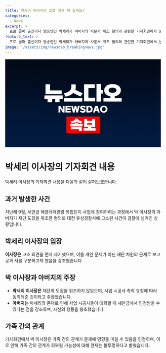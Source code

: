 ```yaml
---
title: 박세리 아버지의 입장 이제 뭐 할까요?
categories:
  - News
excerpt: >
  프로 골퍼 출신이자 방송인인 박세리가 아버지의 사문서 위조 혐의와 관련한 기자회견에서 눈물을 보였다. 박 선수는 재단이 아닌 개인적인 문제로 고소를 진행했다고 밝히며, 아버지는 도장을 위조하지 않았다고 주장했다. 이에 대해 박 선수는 아버지의 채무 문제로 가족 간 관계가 어려워졌고, 현재 상황에서 부녀 관계 회복 가능성은 낮을 것으로 언급했다. 현재는 아버지와 연락을 하지 않고 있는 상황이라고 덧붙였다.
feature_text: >
  프로 골퍼 출신이자 방송인인 박세리가 아버지의 사문서 위조 혐의와 관련한 기자회견에서 눈물을 보였다. 박 선수는 재단이 아닌 개인적인 문제로 고소를 진행했다고 밝히며, 아버지는 도장을 위조하지 않았다고 주장했다. 이에 대해 박 선수는 아버지의 채무 문제로 가족 간 관계가 어려워졌고, 현재 상황에서 부녀 관계 회복 가능성은 낮을 것으로 언급했다. 현재는 아버지와 연락을 하지 않고 있는 상황이라고 덧붙였다.
image: '/assets/img/newsdao_breakingnews.jpg'
---
```


<p><img src="/assets/img/newsdao_breakingnews.jpg" alt="pcversion 속보" /></p>

<h1 data-ke-size="size32">박세리 이사장의 기자회견 내용</h1>

<p data-ke-size="size16">박세리 이사장의 기자회견 내용을 다음과 같이 살펴보겠습니다.</p>

<h2 data-ke-size="size26">과거 발생한 사건</h2>

<p data-ke-size="size16">지난해 9월, 새만금 해양레저관광 복합단지 사업에 참여하려는 과정에서 박 이사장의 아버지가 재단 도장을 위조한 혐의로 대전 유성경찰서에 고소된 사건이 검찰에 넘겨진 상황입니다.</p>

<h2 data-ke-size="size26">박세리 이사장의 입장</h2>

<p data-ke-size="size16"><b>이사장은</b> 고소 의견을 먼저 제기했으며, 이를 개인 문제가 아닌 재단 차원의 문제로 보고 공과 사를 구분하고자 했음을 강조했습니다.</p>

<h2 data-ke-size="size26">박 이사장과 아버지의 주장</h2>

<ul>
<li><b>박세리 이사장은</b> 재단의 도장을 위조하지 않았으며, 사업 시공사 측의 요청에 따라 동의해준 것이라고 주장했습니다.</li>
<li><b>아버지는</b> 박세리의 존재로 인해 사업 시공사들이 대화할 때 새만금에서 인정받을 수 있다는 점을 강조하며, 자신의 행동을 옹호했습니다.</li>
</ul>

<h2 data-ke-size="size26">가족 간의 관계</h2>

<p data-ke-size="size16">기자회견에서 박 이사장은 가족 간의 관계가 문제에 영향을 미칠 수 있음을 인정하며, 이로 인해 가족 간의 관계가 회복될 가능성에 대해 현재는 불투명하다고 밝혔습니다.</p>

<p data-ke-size="size16">&nbsp;</p>

<p data-ke-size="size16">&nbsp;</p>

